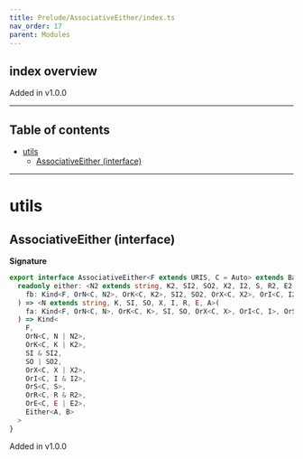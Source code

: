 ```yaml
---
title: Prelude/AssociativeEither/index.ts
nav_order: 17
parent: Modules
---
```


## index overview

Added in v1.0.0

---

<h2 class="text-delta">Table of contents</h2>

- [utils](#utils)
  - [AssociativeEither (interface)](#associativeeither-interface)

---

# utils

## AssociativeEither (interface)

**Signature**

```ts
export interface AssociativeEither<F extends URIS, C = Auto> extends Base<F> {
  readonly either: <N2 extends string, K2, SI2, SO2, X2, I2, S, R2, E2, B>(
    fb: Kind<F, OrN<C, N2>, OrK<C, K2>, SI2, SO2, OrX<C, X2>, OrI<C, I2>, OrS<C, S>, OrR<C, R2>, OrE<C, E2>, B>
  ) => <N extends string, K, SI, SO, X, I, R, E, A>(
    fa: Kind<F, OrN<C, N>, OrK<C, K>, SI, SO, OrX<C, X>, OrI<C, I>, OrS<C, S>, OrR<C, R>, OrE<C, E>, A>
  ) => Kind<
    F,
    OrN<C, N | N2>,
    OrK<C, K | K2>,
    SI & SI2,
    SO | SO2,
    OrX<C, X | X2>,
    OrI<C, I & I2>,
    OrS<C, S>,
    OrR<C, R & R2>,
    OrE<C, E | E2>,
    Either<A, B>
  >
}
```

Added in v1.0.0
